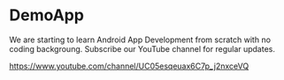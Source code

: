# DemoApp

We are starting to learn Android App Development from scratch with no coding backgroung. Subscribe our YouTube channel for regular updates.

https://www.youtube.com/channel/UC05esqeuax6C7p_j2nxceVQ
